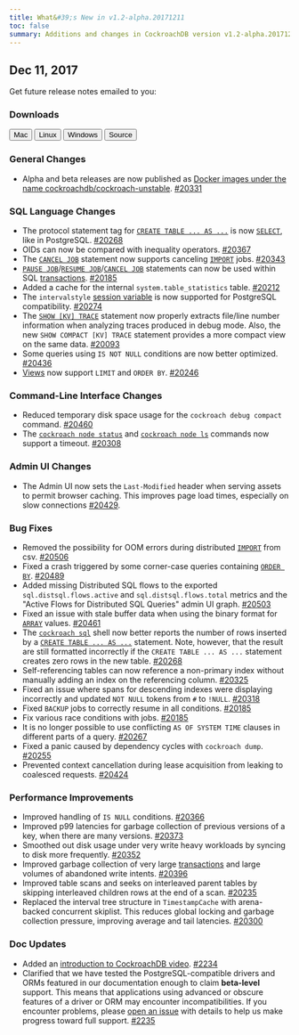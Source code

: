 ```yaml
---
title: What&#39;s New in v1.2-alpha.20171211
toc: false
summary: Additions and changes in CockroachDB version v1.2-alpha.20171211
---
```


## Dec 11, 2017

Get future release notes emailed to you:

<div class="hubspot-install-form install-form-1 clearfix">
    <script>
        hbspt.forms.create({
            css: '',
            cssClass: 'install-form',
            portalId: '1753393',
            formId: '39686297-81d2-45e7-a73f-55a596a8d5ff',
            formInstanceId: 1,
            target: '.install-form-1'
        });
    </script>
</div>

### Downloads

<div id="os-tabs" class="clearfix">
    <a href="https://binaries.cockroachdb.com/cockroach-v1.2-alpha.20171211.darwin-10.9-amd64.tgz"><button id="mac" data-eventcategory="mac-binary-release-notes">Mac</button></a>
    <a href="https://binaries.cockroachdb.com/cockroach-v1.2-alpha.20171211.linux-amd64.tgz"><button id="linux" data-eventcategory="linux-binary-release-notes">Linux</button></a>
    <a href="https://binaries.cockroachdb.com/cockroach-v1.2-alpha.20171211.windows-6.2-amd64.zip"><button id="windows" data-eventcategory="windows-binary-release-notes">Windows</button></a>
    <a href="https://binaries.cockroachdb.com/cockroach-v1.2-alpha.20171211.src.tgz"><button id="source" data-eventcategory="source-release-notes">Source</button></a>
</div>

### General Changes

- Alpha and beta releases are now published as [Docker images under the name cockroachdb/cockroach-unstable](https://hub.docker.com/r/cockroachdb/cockroach-unstable/). [#20331](https://github.com/cockroachdb/cockroach/pull/20331)

### SQL Language Changes

- The protocol statement tag for [`CREATE TABLE ... AS ...`](../v2.0/create-table-as.html) is now [`SELECT`](../v2.0/select.html), like in PostgreSQL. [#20268](https://github.com/cockroachdb/cockroach/pull/20268)
- OIDs can now be compared with inequality operators. [#20367](https://github.com/cockroachdb/cockroach/pull/20367)
- The [`CANCEL JOB`](../v2.0/cancel-job.html) statement now supports canceling [`IMPORT`](../v2.0/import.html) jobs. [#20343](https://github.com/cockroachdb/cockroach/pull/20343)
- [`PAUSE JOB`](../v2.0/pause-job.html)/[`RESUME JOB`](../v2.0/resume-job.html)/[`CANCEL JOB`](../v2.0/cancel-job.html) statements can now be used within SQL [transactions](../v2.0/transactions.html). [#20185](https://github.com/cockroachdb/cockroach/pull/20185)
- Added a cache for the internal `system.table_statistics` table. [#20212](https://github.com/cockroachdb/cockroach/pull/20212)
- The `intervalstyle` [session variable](../v2.0/set-vars.html) is now supported for PostgreSQL compatibility. [#20274](https://github.com/cockroachdb/cockroach/pull/20274)
- The [`SHOW [KV] TRACE`](../v2.0/show-trace.html) statement now properly extracts file/line number information when analyzing traces produced in debug mode. Also, the new `SHOW COMPACT [KV] TRACE` statement provides a more compact view on the same data. [#20093](https://github.com/cockroachdb/cockroach/pull/20093)
- Some queries using `IS NOT NULL` conditions are now better optimized. [#20436](https://github.com/cockroachdb/cockroach/pull/20436)
- [Views](../v2.0/views.html) now support `LIMIT` and `ORDER BY`. [#20246](https://github.com/cockroachdb/cockroach/pull/20246)

### Command-Line Interface Changes

- Reduced temporary disk space usage for the `cockroach debug compact` command. [#20460](https://github.com/cockroachdb/cockroach/pull/20460)
- The [`cockroach node status`](../v2.0/view-node-details.html) and [`cockroach node ls`](../v2.0/view-node-details.html) commands now support a timeout. [#20308](https://github.com/cockroachdb/cockroach/pull/20308)

### Admin UI Changes

- The Admin UI now sets the `Last-Modified` header when serving assets to permit browser caching. This improves page load times, especially on slow connections [#20429](https://github.com/cockroachdb/cockroach/pull/20429).

### Bug Fixes

- Removed the possibility for OOM errors during distributed [`IMPORT`](../v2.0/import.html) from csv. [#20506](https://github.com/cockroachdb/cockroach/pull/20506)
- Fixed a crash triggered by some corner-case queries containing [`ORDER BY`](../v2.0/select.html#sorting-retrieved-values). [#20489](https://github.com/cockroachdb/cockroach/pull/20489)
- Added missing Distributed SQL flows to the exported `sql.distsql.flows.active` and `sql.distsql.flows.total` metrics and the "Active Flows for Distributed SQL Queries" admin UI graph. [#20503](https://github.com/cockroachdb/cockroach/pull/20503)
- Fixed an issue with stale buffer data when using the binary format for [`ARRAY`](../v2.0/array.html) values. [#20461](https://github.com/cockroachdb/cockroach/pull/20461)
- The [`cockroach sql`](../v2.0/use-the-built-in-sql-client.html) shell now better reports the number of rows inserted by a [`CREATE TABLE ... AS ...`](../v2.0/create-table-as.html) statement. Note,  however, that the result are still formatted incorrectly if the `CREATE TABLE ... AS ...` statement creates zero rows in the new table. [#20268](https://github.com/cockroachdb/cockroach/pull/20268)
- Self-referencing tables can now reference a non-primary index without manually adding an index on the referencing column. [#20325](https://github.com/cockroachdb/cockroach/pull/20325)
- Fixed an issue where spans for descending indexes were displaying incorrectly and updated `NOT NULL` tokens from `#` to `!NULL`. [#20318](https://github.com/cockroachdb/cockroach/pull/20318)
- Fixed `BACKUP` jobs to correctly resume in all conditions. [#20185](https://github.com/cockroachdb/cockroach/pull/20185)
- Fix various race conditions with jobs. [#20185](https://github.com/cockroachdb/cockroach/pull/20185)
- It is no longer possible to use conflicting `AS OF SYSTEM TIME` clauses in different parts of a query. [#20267](https://github.com/cockroachdb/cockroach/pull/20267)
- Fixed a panic caused by dependency cycles with `cockroach dump`. [#20255](https://github.com/cockroachdb/cockroach/pull/20255)
- Prevented context cancellation during lease acquisition from leaking to coalesced requests. [#20424](https://github.com/cockroachdb/cockroach/pull/20424)

### Performance Improvements

- Improved handling of `IS NULL` conditions. [#20366](https://github.com/cockroachdb/cockroach/pull/20366)
- Improved p99 latencies for garbage collection of previous versions of a key, when there are many versions. [#20373](https://github.com/cockroachdb/cockroach/pull/20373)
- Smoothed out disk usage under very write heavy workloads by syncing to disk more frequently. [#20352](https://github.com/cockroachdb/cockroach/pull/20352)
- Improved garbage collection of very large [transactions](../v2.0/transactions.html) and large volumes of abandoned write intents. [#20396](https://github.com/cockroachdb/cockroach/pull/20396)
- Improved table scans and seeks on interleaved parent tables by skipping interleaved children rows at the end of a scan. [#20235](https://github.com/cockroachdb/cockroach/pull/20235)
- Replaced the interval tree structure in `TimestampCache` with arena-backed concurrent skiplist. This reduces global locking and garbage collection pressure, improving average and tail latencies. [#20300](https://github.com/cockroachdb/cockroach/pull/20300)

### Doc Updates

- Added an [introduction to CockroachDB video](../v2.0/). [#2234](https://github.com/cockroachdb/docs/pull/2234)
- Clarified that we have tested the PostgreSQL-compatible drivers and ORMs featured in our documentation enough to claim **beta-level** support. This means that applications using advanced or obscure features of a driver or ORM may encounter incompatibilities. If you encounter problems, please [open an issue](https://github.com/cockroachdb/cockroach/issues/new) with details to help us make progress toward full support. [#2235](https://github.com/cockroachdb/docs/pull/2235)
